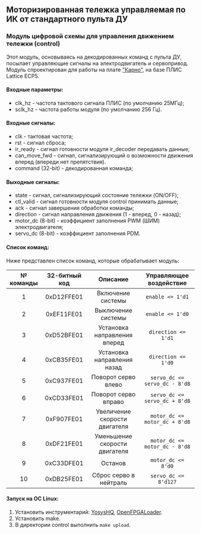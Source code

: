 ## Моторизированная тележка управляемая по ИК от стандартного пульта ДУ
### Модуль цифровой схемы для управления движением тележки (control)

Этот модуль, основываясь на декодированных команд с пульта ДУ, посылает управляющие сигналы на электродвигатель и сервопривод.
Модуль спроектирован для работы на плате ["Карно"](https://github.com/Fabmicro-LLC/Karnix_ASB-254), на базе ПЛИС Lattice ECP5.

#### Входные параметры:
* clk_hz - частота тактового сигнала ПЛИС (по умолчанию 25МГц);
* sclk_hz - частота работы модуля (по умолчанию 256 Гц).

#### Входные сигналы:
* clk - тактовая частота;
* rst - сигнал сброса;
* ir_ready - сигнал готовности модуля ir_decoder передавать данные;
* can_move_fwd - сигнал, сигнализирующий о возможности движения вперед (впереди нет препятствия).
* command (32-bit) - декодированная команда;

#### Выходные сигналы:
* state - сигнал, сигнализирующий состояние тележки (ON/OFF);
* ctl_valid - сигнал готовности модуля control принимать данные;
* ack - сигнал завершения обработки команды;
* direction - сигнал направления движения (1 - вперед, 0 - назад);
* motor_dc (8-bit) - коэффициент заполнения PWM (ШИМ) электродвигателя;
* servo_dc (8-bit) - коэффициент заполнения PDM.

#### Список команд:
Ниже представлен список команд, которые обрабатывает модуль:

| № команды | 32-битный код | Описание                       | Управляющее воздействие        |
| :-------: | :-----------: | :----------------------------: | :----------------------------: |
| 1         | 0xD12FFE01    | Включение системы              | `enable <= 1'd1`               |
| 2         | 0xEF11FE01    | Выключение системы             | `enable <= 1'd0`               |
| 3         | 0xD52BFE01    | Установка направления вперед   | `direction <= 1'd1`            |
| 4         | 0xCB35FE01    | Установка направления назад    | `direction <= 1'd0`            |
| 5         | 0xC937FE01    | Поворот серво влево            | `servo_dc <= servo_dc - 8'd8`  |
| 6         | 0xCD33FE01    | Поворот серво вправо           | `servo_dc <= servo_dc + 8'd8`  |
| 7         | 0xF907FE01    | Увеличение скорости двигателя  | `motor_dc <= motor_dc + 8'd8`  |
| 8         | 0xDF21FE01    | Уменьшение скорости двигателя  | `motor_dc <= motor_dc - 8'd8`  |
| 9         | 0xC33DFE01    | Останов                        | `motor_dc <= 8'd0`             |
| 10        | 0xDB25FE01    | Сброс серво в нейтраль         | `servo_dc <= 8'd127`           |

#### Запуск на ОС Linux:
1. Установить инструментарий: [YosysHQ](https://github.com/YosysHQ/oss-cad-suite-build/releases/), [OpenFPGALoader](https://github.com/trabucayre/openFPGALoader).
2. Установить make.
3. В директории control выполнить `make upload`.
